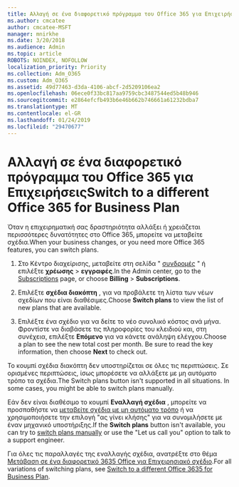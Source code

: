 ```yaml
---
title: Αλλαγή σε ένα διαφορετικό πρόγραμμα του Office 365 για Επιχειρήσεις
ms.author: cmcatee
author: cmcatee-MSFT
manager: mnirkhe
ms.date: 3/20/2018
ms.audience: Admin
ms.topic: article
ROBOTS: NOINDEX, NOFOLLOW
localization_priority: Priority
ms.collection: Adm_O365
ms.custom: Adm_O365
ms.assetid: 49d77463-d3da-4106-abcf-2d5209106ea2
ms.openlocfilehash: 06ece0f33bc817aa9759cbc3487544ed5b48b946
ms.sourcegitcommit: e2864efcfb493b6e46b662b746661a61232bdba7
ms.translationtype: MT
ms.contentlocale: el-GR
ms.lasthandoff: 01/24/2019
ms.locfileid: "29470677"
---
```

# <a name="switch-to-a-different-office-365-for-business-plan"></a><span data-ttu-id="e443c-102">Αλλαγή σε ένα διαφορετικό πρόγραμμα του Office 365 για Επιχειρήσεις</span><span class="sxs-lookup"><span data-stu-id="e443c-102">Switch to a different Office 365 for Business Plan</span></span>

<span data-ttu-id="e443c-103">Όταν η επιχειρηματική σας δραστηριότητα αλλάξει ή χρειάζεται περισσότερες δυνατότητες στο Office 365, μπορείτε να μεταβείτε σχέδια.</span><span class="sxs-lookup"><span data-stu-id="e443c-103">When your business changes, or you need more Office 365 features, you can switch plans.</span></span>
  
1. <span data-ttu-id="e443c-104">Στο Κέντρο διαχείρισης, μεταβείτε στη σελίδα " [συνδρομές](https://go.microsoft.com/fwlink/p/?linkid=842054) " ή επιλέξτε **χρέωσης** \> **εγγραφές**.</span><span class="sxs-lookup"><span data-stu-id="e443c-104">In the Admin center, go to the [Subscriptions](https://go.microsoft.com/fwlink/p/?linkid=842054) page, or choose **Billing** \> **Subscriptions**.</span></span>
    
2. <span data-ttu-id="e443c-105">Επιλέξτε **σχέδια διακόπτη** , για να προβάλετε τη λίστα των νέων σχεδίων που είναι διαθέσιμες.</span><span class="sxs-lookup"><span data-stu-id="e443c-105">Choose **Switch plans** to view the list of new plans that are available.</span></span> 
    
3. <span data-ttu-id="e443c-p101">Επιλέξτε ένα σχέδιο για να δείτε το νέο συνολικό κόστος ανά μήνα. Φροντίστε να διαβάσετε τις πληροφορίες του κλειδιού και, στη συνέχεια, επιλέξτε **Επόμενο** για να κάνετε ανάληψη ελέγχου.</span><span class="sxs-lookup"><span data-stu-id="e443c-p101">Choose a plan to see the new total cost per month. Be sure to read the key information, then choose **Next** to check out.</span></span> 
    
<span data-ttu-id="e443c-p102">Το κουμπί σχέδια διακόπτη δεν υποστηρίζεται σε όλες τις περιπτώσεις. Σε ορισμένες περιπτώσεις, ίσως μπορέσετε να αλλάξετε με μη αυτόματο τρόπο τα σχέδια.</span><span class="sxs-lookup"><span data-stu-id="e443c-p102">The Switch plans button isn't supported in all situations. In some cases, you might be able to switch plans manually.</span></span>
  
<span data-ttu-id="e443c-110">Εάν δεν είναι διαθέσιμο το κουμπί **Εναλλαγή σχέδια** , μπορείτε να προσπαθήστε να [μεταβείτε σχέδια με μη αυτόματο τρόπο](https://support.office.com/article/eb0d0680-5677-41a0-8c46-4b9d47f1c209) ή να χρησιμοποιήσετε την επιλογή "ας γίνει κλήσης" για να συνομιλήσετε με έναν μηχανικό υποστήριξης.</span><span class="sxs-lookup"><span data-stu-id="e443c-110">If the **Switch plans** button isn't available, you can try to [switch plans manually](https://support.office.com/article/eb0d0680-5677-41a0-8c46-4b9d47f1c209) or use the "Let us call you" option to talk to a support engineer.</span></span> 
  
<span data-ttu-id="e443c-111">Για όλες τις παραλλαγές της εναλλαγής σχέδια, ανατρέξτε στο θέμα [Μετάβαση σε ένα διαφορετικό 3635 Office για Επιχειρησιακό σχέδιο](https://support.office.com/article/49d77463-d3da-4106-abcf-2d5209106ea2).</span><span class="sxs-lookup"><span data-stu-id="e443c-111">For all variations of switching plans, see [Switch to a different Office 3635 for Business Plan](https://support.office.com/article/49d77463-d3da-4106-abcf-2d5209106ea2).</span></span>
  

